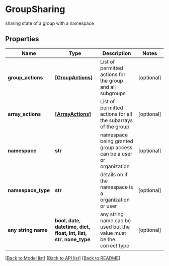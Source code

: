 # GroupSharing

sharing state of a group with a namespace

## Properties
Name | Type | Description | Notes
------------ | ------------- | ------------- | -------------
**group_actions** | [**[GroupActions]**](GroupActions.md) | List of permitted actions for the group and all subgroups | [optional] 
**array_actions** | [**[ArrayActions]**](ArrayActions.md) | List of permitted actions for all the subarrays of the group | [optional] 
**namespace** | **str** | namespace being granted group access can be a user or organization | [optional] 
**namespace_type** | **str** | details on if the namespace is a organization or user | [optional] 
**any string name** | **bool, date, datetime, dict, float, int, list, str, none_type** | any string name can be used but the value must be the correct type | [optional]

[[Back to Model list]](../README.md#documentation-for-models) [[Back to API list]](../README.md#documentation-for-api-endpoints) [[Back to README]](../README.md)


